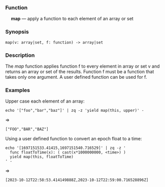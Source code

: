 ### Function

&emsp; **map** &mdash; apply a function to each element of an array or set

### Synopsis

```
map(v: array|set, f: function) -> array|set
```

### Description

The _map_ function applies function f to every element in array or set v and
returns an array or set of the results. Function f must be a function that takes
only one argument. A user defined function can be used for f.

### Examples

Upper case each element of an array:

```mdtest-command
echo '["foo","bar","baz"]' | zq -z 'yield map(this, upper)' -
```
=>
```mdtest-output
["FOO","BAR","BAZ"]
```

Using a user defined function to convert an epoch float to a time:

```mdtest-command
echo '[1697151533.41415,1697151540.716529]' | zq -z '
  func floatToTime(x): ( cast(x*1000000000, <time>) )
  yield map(this, floatToTime)
' -
```
=>
```mdtest-output
[2023-10-12T22:58:53.414149888Z,2023-10-12T22:59:00.716528896Z]
```
